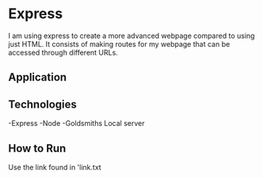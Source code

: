 # Express 
I am using express to create a more advanced webpage compared to using just HTML. It consists of making routes for my webpage that can be accessed through different URLs. 

## Application

## Technologies
-Express
-Node
-Goldsmiths Local server

## How to Run
Use the link found in 'link.txt